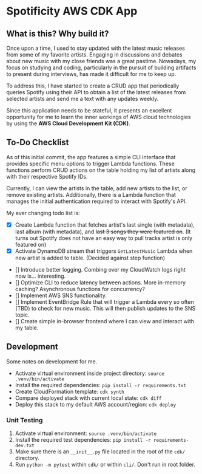 
# **Spotificity AWS CDK App**

## **What is this? Why build it?**

Once upon a time, I used to stay updated with the latest music releases from some of my favorite artists. Engaging in discussions and debates about new music with my close friends was a great pastime. Nowadays, my focus on studying and coding, particularly in the pursuit of building artifacts to present during interviews, has made it difficult for me to keep up.

To address this, I have started to create a CRUD app that periodically queries Spotify using their API to obtain a list of the latest releases from selected artists and send me a text with any updates weekly.

Since this application needs to be stateful, it presents an excellent opportunity for me to learn the inner workings of AWS cloud technologies by using the **AWS Cloud Development Kit (CDK)**.

## **To-Do Checklist**

As of this initial commit, the app features a simple CLI interface that provides specific menu options to trigger Lambda functions. These functions perform CRUD actions on the table holding my list of artists along with their respective Spotify IDs.

Currently, I can view the artists in the table, add new artists to the list, or remove existing artists. Additionally, there is a Lambda function that manages the initial authentication required to interact with Spotify's API.

My ever changing todo list is:

- [x] Create Lambda function that fetches artist's last single (with metadata), last album (with metadata), and ~~last 3 songs they were featured on~~. (It turns out Spotify does not have an easy way to pull tracks artist is only featured on)
- [x] Activate DynamoDB stream that triggers `GetLatestMusic` Lambda when new artist is added to table. (Decided against step function)
- [] Introduce better logging. Combing over my CloudWatch logs right now is... interesting.
- [] Optimize CLI to reduce latency between actions. More in-memory caching? Asynchronous functions for concurrency?
- [] Implement AWS SNS functionality.
- [] Implement EventBridge Rule that will trigger a Lambda every so often (TBD) to check for new music. This will then publish updates to the SNS topic.
- [] Create simple in-browser frontend where I can view and interact with my table.

## **Development**

Some notes on development for me.

- Activate virtual environment inside project directory: `source .venv/bin/activate`
- Install the required dependencies: `pip install -r requirements.txt`
- Create CloudFormation template: `cdk synth`
- Compare deployed stack with current local state: `cdk diff`
- Deploy this stack to my default AWS account/region: `cdk deploy`

### Unit Testing

1. Activate virtual environment: `source .venv/bin/activate`
2. Install the required test dependencies: `pip install -r requirements-dev.txt`
3. Make sure there is an `__init__.py` file located in the root of the `cdk/` directory.
4. Run `python -m pytest` within `cdk/` or within `cli/`. Don't run in root folder.
